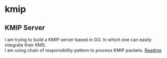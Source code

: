 # kmip
## KMIP Server
I am trying to build a KMIP server based in GO. In which one can easily integrate their KMS.  
I am using chain of responsibility pattern to process KMIP packets.
[Readme](https://github.com/rajnikant12345/Relay-chat/blob/master/README.md)

